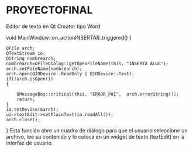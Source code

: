# PROYECTOFINAL
Editor de texto en Qt Creator tipo Word




void MainWindow::on_actionINSERTAR_triggered()
  {

    QFile arch;
    QTextStream io;
    QString nombrearch;
    nombrearch=QFileDialog::getOpenFileName(this, "INSERTÁ ALGO");
    arch.setFileName(nombrearch);
    arch.open(QIODevice::ReadOnly | QIODevice::Text);
    if(!arch.isOpen())
    {

        QMessageBox::critical(this, "ERROR PAI",  arch.errorString());
        return;
    }
    io.setDevice(&arch);
    ui->textEdit->setPlainText(io.readAll());
    arch.close();

}
Esta función abre un cuadro de diálogo para que el usuario seleccione un archivo, lee su contenido y lo coloca en un widget de texto (textEdit) en la interfaz de usuario.




